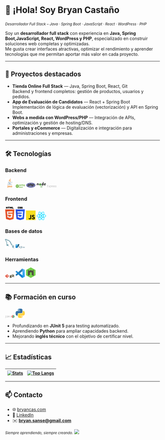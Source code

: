 # 👋 ¡Hola! Soy Bryan Castaño
<em><small>Desarrollador Full Stack – Java · Spring Boot · JavaScript · React · WordPress · PHP</small></em>

Soy un **desarrollador full stack** con experiencia en **Java, Spring Boot,JavaScript, React, WordPress y PHP**, especializado en construir soluciones web completas y optimizadas.  
Me gusta crear interfaces atractivas, optimizar el rendimiento y aprender tecnologías que me permitan aportar más valor en cada proyecto.

---

## 🚀 Proyectos destacados
- **Tienda Online Full Stack** — Java, Spring Boot, React, Git  
  Backend y frontend completos: gestión de productos, usuarios y pedidos.
- **App de Evaluación de Candidatos** — React + Spring Boot  
  Implementación de lógica de evaluación (vectorización) y API en Spring Boot.
- **Webs a medida con WordPress/PHP** — Integración de APIs, optimización y gestión de hosting/DNS.
- **Portales y eCommerce** — Digitalización e integración para administraciones y empresas.

---

## 🛠 Tecnologías

### Backend
<div>
  <img src="./images/java.svg" alt="Java" width="6%" title="Java"/>
  <img src="./images/springboot.png" alt="Spring Boot" width="6%" title="Spring Boot"/>
  <img src="./images/php.svg" alt="PHP" width="6%" title="PHP"/>
  <img src="./images/nodejs.svg" alt="Node.js" width="6%" title="Node.js"/>
  <img src="./images/express.svg" alt="Express" width="6%" title="Express"/>
</div>

### Frontend
<div>
  <img src="./images/html-5.svg" alt="HTML5" width="6%" title="HTML5"/>
  <img src="./images/css-3.svg" alt="CSS3" width="6%" title="CSS3"/>
  <img src="./images/javascript.svg" alt="JavaScript" width="6%" title="JavaScript"/>
  <img src="./images/react.svg" alt="React" width="6%" title="React"/>
</div>

### Bases de datos
<div>
  <img src="./images/mysql.svg" alt="MySQL" width="6%" title="MySQL"/>
  <img src="./images/sqlite.svg" alt="SQLite" width="6%" title="SQLite"/>
</div>

### Herramientas
<div>
  <img src="./images/git.svg" alt="Git" width="6%" title="Git"/>
  <img src="./images/visual-studio-code.svg" alt="VS Code" width="6%" title="Visual Studio Code"/>
  <img src="./images/nodemon.svg" alt="Nodemon" width="6%" title="Nodemon"/>
</div>

---

## 📚 Formación en curso
<div>
  <img src="./images/JUnit5.png" alt="JUnit 5" width="6%" title="JUnit 5"/>
  <img src="./images/python.svg" alt="Python" width="6%" title="Python"/>
</div>

- Profundizando en **JUnit 5** para testing automatizado.  
- Aprendiendo **Python** para ampliar capacidades backend.  
- Mejorando **inglés técnico** con el objetivo de certificar nivel.

---

## 📈 Estadísticas
| <a href="https://github.com/bryancastanosansegundo5"><img align="center" src="https://github-readme-stats.vercel.app/api?username=bryancastanosansegundo5&show_icons=true&include_all_commits=true&theme=buefy&hide_border=true&count_private=true&cache_seconds=7200&v=1" alt="Stats"/></a> | <a href="https://github.com/bryancastanosansegundo5"><img align="center" src="https://github-readme-stats.vercel.app/api/top-langs/?username=bryancastanosansegundo5&layout=compact&theme=buefy&hide_border=true&langs_count=6&cache_seconds=7200&v=1" alt="Top Langs"/></a> |
| --- | --- |



---

## 📫 Contacto
- 🌐 [bryancas.com](https://bryancas.com)
- 💼 [LinkedIn](https://www.linkedin.com/in/bryan-castaño-san-segundo)
- ✉️ **bryan.sanse@gmail.com**

<small><em>Siempre aprendiendo, siempre creando.</em></small>
![](https://komarev.com/ghpvc/?username=bryancas&color=blue)
